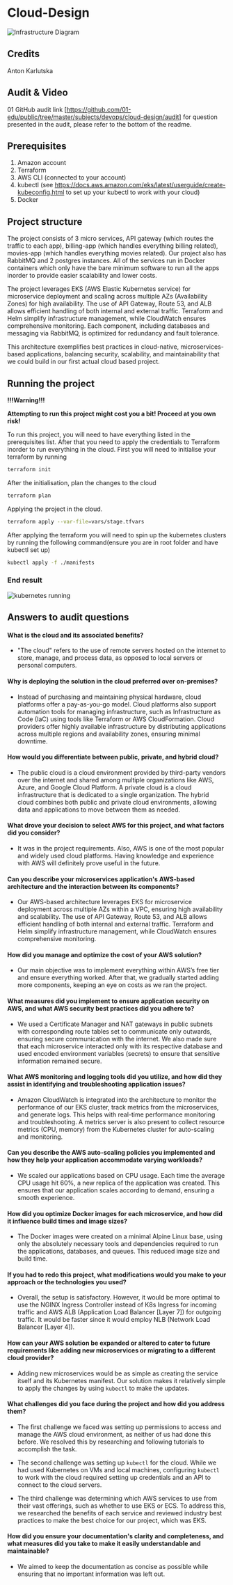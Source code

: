 # Cloud-Design

![Infrastructure Diagram](<img/Screenshot from 2024-09-27 14-16-28.png>)

## Credits

Anton
Karlutska

## Audit & Video
01 GitHub audit link [https://github.com/01-edu/public/tree/master/subjects/devops/cloud-design/audit]
for question presented in the audit, please refer to the bottom of the readme.

## Prerequisites

1. Amazon account
2. Terraform
3. AWS CLI (connected to your account)
4. kubectl (see https://docs.aws.amazon.com/eks/latest/userguide/create-kubeconfig.html to set up your kubectl to work with your cloud)
5. Docker

## Project structure

The project consists of 3 micro services, API gateway (which routes the traffic to each app), billing-app (which handles everything billing related), movies-app (which handles everything movies related). Our project also has RabbitMQ and 2 postgres instances. All of the services run in Docker containers which only have the bare minimum software to run all the apps inorder to provide easier scalability and lower costs.

The project leverages EKS (AWS Elastic Kubernetes service) for microservice deployment and scaling across multiple AZs (Availability Zones) for high availability. The use of API Gateway, Route 53, and ALB allows efficient handling of both internal and external traffic. Terraform and Helm simplify infrastructure management, while CloudWatch ensures comprehensive monitoring. Each component, including databases and messaging via RabbitMQ, is optimized for redundancy and fault tolerance.

This architecture exemplifies best practices in cloud-native, microservices-based applications, balancing security, scalability, and maintainability that we could build in our first actual cloud based project.

## Running the project
**!!!Warning!!!**

**Attempting to run this project might cost you a bit! Proceed at you own risk!**

To run this project, you will need to have everything listed in the prerequisites list. After that you need to apply the credentials to Terraform inorder to run everything in the cloud. 
First you will need to initialise your terraform by running
```bash
terraform init
```
After the initialisation, plan the changes to the cloud
```bash
terraform plan
```
Applying the project in the cloud.
```bash 
terraform apply --var-file=vars/stage.tfvars
```
After applying the terraform you will need to spin up the kubernetes clusters by running the following command(ensure you are in root folder and have kubectl set up)
```bash
kubectl apply -f ./manifests
```

### End result
![kubernetes running](<img/Screenshot_from_2024-09-27_01-07-37.png>)

## Answers to audit questions

#### What is the cloud and its associated benefits?

- "The cloud" refers to the use of remote servers hosted on the internet to store, manage, and process data, as opposed to local servers or personal computers.

#### Why is deploying the solution in the cloud preferred over on-premises?

- Instead of purchasing and maintaining physical hardware, cloud platforms offer a pay-as-you-go model. Cloud platforms also support automation tools for managing infrastructure, such as Infrastructure as Code (IaC) using tools like Terraform or AWS CloudFormation. Cloud providers offer highly available infrastructure by distributing applications across multiple regions and availability zones, ensuring minimal downtime.

#### How would you differentiate between public, private, and hybrid cloud?

- The public cloud is a cloud environment provided by third-party vendors over the internet and shared among multiple organizations like AWS, Azure, and Google Cloud Platform. A private cloud is a cloud infrastructure that is dedicated to a single organization. The hybrid cloud combines both public and private cloud environments, allowing data and applications to move between them as needed.

#### What drove your decision to select AWS for this project, and what factors did you consider?

- It was in the project requirements. Also, AWS is one of the most popular and widely used cloud platforms. Having knowledge and experience with AWS will definitely prove useful in the future.

#### Can you describe your microservices application's AWS-based architecture and the interaction between its components?

- Our AWS-based architecture leverages EKS for microservice deployment across multiple AZs within a VPC, ensuring high availability and scalability. The use of API Gateway, Route 53, and ALB allows efficient handling of both internal and external traffic. Terraform and Helm simplify infrastructure management, while CloudWatch ensures comprehensive monitoring.

#### How did you manage and optimize the cost of your AWS solution?

- Our main objective was to implement everything within AWS’s free tier and ensure everything worked. After that, we gradually started adding more components, keeping an eye on costs as we ran the project.

#### What measures did you implement to ensure application security on AWS, and what AWS security best practices did you adhere to?

- We used a Certificate Manager and NAT gateways in public subnets with corresponding route tables set to communicate only outwards, ensuring secure communication with the internet. We also made sure that each microservice interacted only with its respective database and used encoded environment variables (secrets) to ensure that sensitive information remained secure.

#### What AWS monitoring and logging tools did you utilize, and how did they assist in identifying and troubleshooting application issues?

- Amazon CloudWatch is integrated into the architecture to monitor the performance of our EKS cluster, track metrics from the microservices, and generate logs. This helps with real-time performance monitoring and troubleshooting. A metrics server is also present to collect resource metrics (CPU, memory) from the Kubernetes cluster for auto-scaling and monitoring.

#### Can you describe the AWS auto-scaling policies you implemented and how they help your application accommodate varying workloads?

- We scaled our applications based on CPU usage. Each time the average CPU usage hit 60%, a new replica of the application was created. This ensures that our application scales according to demand, ensuring a smooth experience.

#### How did you optimize Docker images for each microservice, and how did it influence build times and image sizes?

- The Docker images were created on a minimal Alpine Linux base, using only the absolutely necessary tools and dependencies required to run the applications, databases, and queues. This reduced image size and build time.

#### If you had to redo this project, what modifications would you make to your approach or the technologies you used?

- Overall, the setup is satisfactory. However, it would be more optimal to use the NGINX Ingress Controller instead of K8s Ingress for incoming traffic and AWS ALB (Application Load Balancer [Layer 7]) for outgoing traffic. It would be faster since it would employ NLB (Network Load Balancer [Layer 4]).

#### How can your AWS solution be expanded or altered to cater to future requirements like adding new microservices or migrating to a different cloud provider?

- Adding new microservices would be as simple as creating the service itself and its Kubernetes manifest. Our solution makes it relatively simple to apply the changes by using `kubectl` to make the updates.

#### What challenges did you face during the project and how did you address them?

- The first challenge we faced was setting up permissions to access and manage the AWS cloud environment, as neither of us had done this before. We resolved this by researching and following tutorials to accomplish the task.
    
- The second challenge was setting up `kubectl` for the cloud. While we had used Kubernetes on VMs and local machines, configuring `kubectl` to work with the cloud required setting up credentials and an API to connect to the cloud servers.
    
- The third challenge was determining which AWS services to use from their vast offerings, such as whether to use EKS or ECS. To address this, we researched the benefits of each service and reviewed industry best practices to make the best choice for our project, which was EKS.
    

#### How did you ensure your documentation's clarity and completeness, and what measures did you take to make it easily understandable and maintainable?

- We aimed to keep the documentation as concise as possible while ensuring that no important information was left out.